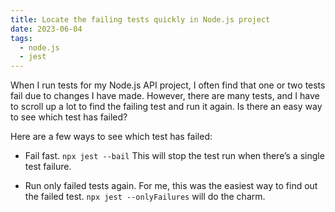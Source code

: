 ```yaml
---
title: Locate the failing tests quickly in Node.js project
date: 2023-06-04
tags:
  - node.js
  - jest
---
```


When I run tests for my Node.js API project, I often find that one or two tests fail due to changes I have made. However, there are many tests, and I have to scroll up a lot to find the failing test and run it again. Is there an easy way to see which test has failed?

Here are a few ways to see which test has failed:

- Fail fast. `npx jest --bail` This will stop the test run when there’s a single test failure.

- Run only failed tests again. For me, this was the easiest way to find out the failed test. `npx jest --onlyFailures` will do the charm.

